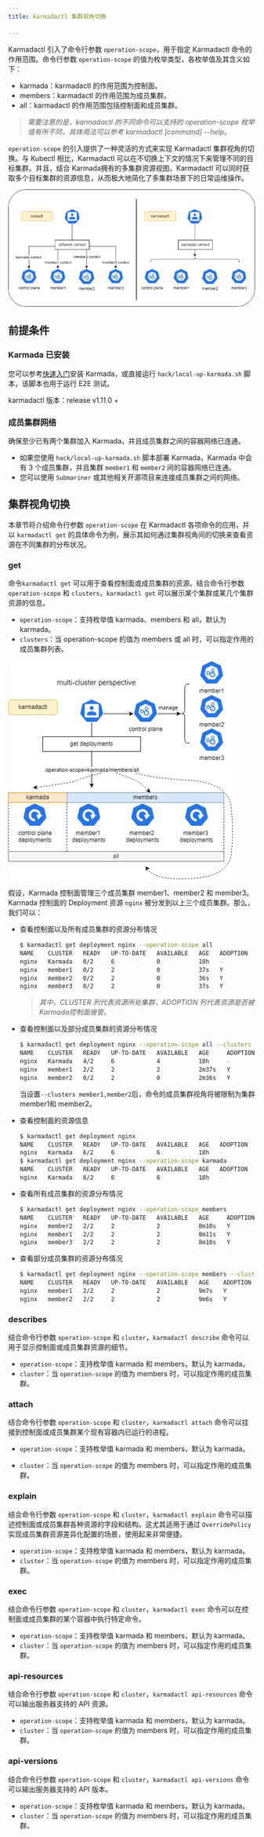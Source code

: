 ```yaml
---
title: karmadactl 集群视角切换

---
```


Karmadactl 引入了命令行参数 `operation-scope`，用于指定 Karmadactl 命令的作用范围。命令行参数 `operation-scope` 的值为枚举类型，各枚举值及其含义如下：

- karmada：karmadactl 的作用范围为控制面。
- members：karmadactl 的作用范围为成员集群。
- all：karmadactl 的作用范围包括控制面和成员集群。

> *需要注意的是，karmadactl 的不同命令可以支持的 operation-scope 枚举值有所不同，具体用法可以参考 karmadactl [command] --help。*

`operation-scope` 的引入提供了一种灵活的方式来实现 Karmadactl 集群视角的切换。与 Kubectl 相比，Karmadactl 可以在不切换上下文的情况下来管理不同的目标集群。并且，结合 Karmada拥有的多集群资源视图，Karmadactl 可以同时获取多个目标集群的资源信息，从而极大地简化了多集群场景下的日常运维操作。

![command-context](../../resources/tutorials/karmadactl/command-context.png)



## 前提条件

### Karmada 已安装

您可以参考[快速入门](https://github.com/karmada-io/karmada#quick-start)安装 Karmada，或直接运行 `hack/local-up-karmada.sh` 脚本，该脚本也用于运行 E2E 测试。

karmadactl 版本：release v1.11.0 +

### 成员集群网络

确保至少已有两个集群加入 Karmada，并且成员集群之间的容器网络已连通。

* 如果您使用 `hack/local-up-karmada.sh` 脚本部署 Karmada，Karmada 中会有 3 个成员集群，并且集群 `member1` 和 `member2` 间的容器网络已连通。
* 您可以使用 `Submariner` 或其他相关开源项目来连接成员集群之间的网络。

## 集群视角切换

本章节将介绍命令行参数 `operation-scope` 在 Karmadactl 各项命令的应用，并以 `karmadactl get` 的具体命令为例，展示其如何通过集群视角间的切换来查看资源在不同集群的分布状况。

### get 

命令`karmadactl get` 可以用于查看控制面或成员集群的资源。结合命令行参数 `operation-scope` 和 `clusters`，`karmadactl get` 可以展示某个集群或某几个集群资源的信息。

- `operation-scope`：支持枚举值 karmada、members 和 all，默认为 karmada。
- `clusters`：当 operation-scope 的值为 members 或 all 时，可以指定作用的成员集群列表。

![operation-scope](../../resources/tutorials/karmadactl/operation-scope.png)

假设，Karmada 控制面管理三个成员集群 member1、member2 和 member3。Karmada 控制面的 Deployment 资源 `nginx` 被分发到以上三个成员集群。那么，我们可以：

- 查看控制面以及所有成员集群的资源分布情况

  ```bash
  $ karmadactl get deployment nginx --operation-scope all      
  NAME    CLUSTER   READY   UP-TO-DATE   AVAILABLE   AGE   ADOPTION
  nginx   Karmada   0/2     6            0           18h   -
  nginx   member1   0/2     2            0           37s   Y
  nginx   member2   0/2     2            0           36s   Y
  nginx   member3   0/2     2            0           37s   Y
  ```

  > *其中，CLUSTER 列代表资源所处集群，ADOPTION 列代表资源是否被 Karmada控制面接管。*

- 查看控制面以及部分成员集群的资源分布情况

  ```bash
  $ karmadactl get deployment nginx --operation-scope all --clusters member1,member2
  NAME    CLUSTER   READY   UP-TO-DATE   AVAILABLE   AGE     ADOPTION
  nginx   Karmada   4/2     6            4           18h     -
  nginx   member1   2/2     2            2           2m37s   Y
  nginx   member2   0/2     2            0           2m36s   Y
  ```

  当设置`--clusters member1,member2`后，命令的成员集群视角将被限制为集群 member1和 member2。

- 查看控制面的资源信息

  ```bash
  $ karmadactl get deployment nginx 
  NAME    CLUSTER   READY   UP-TO-DATE   AVAILABLE   AGE   ADOPTION
  nginx   Karmada   6/2     6            6           18h   -
  $ karmadactl get deployment nginx --operation-scope karmada 
  NAME    CLUSTER   READY   UP-TO-DATE   AVAILABLE   AGE   ADOPTION
  nginx   Karmada   6/2     6            6           18h   -
  ```

- 查看所有成员集群的资源分布情况

  ```bash
  $ karmadactl get deployment nginx --operation-scope members
  NAME    CLUSTER   READY   UP-TO-DATE   AVAILABLE   AGE     ADOPTION
  nginx   member2   2/2     2            2           8m10s   Y
  nginx   member1   2/2     2            2           8m11s   Y
  nginx   member3   2/2     2            2           8m10s   Y
  ```

- 查看部分成员集群的资源分布情况

  ```bash
  $ karmadactl get deployment nginx --operation-scope members --clusters member1,member2
  NAME    CLUSTER   READY   UP-TO-DATE   AVAILABLE   AGE    ADOPTION
  nginx   member1   2/2     2            2           9m7s   Y
  nginx   member2   2/2     2            2           9m6s   Y
  ```

### describes

结合命令行参数 `operation-scope` 和 `cluster`，`karmadactl describe` 命令可以用于显示控制面或成员集群资源的细节。

- `operation-scope`：支持枚举值 karmada 和 members，默认为 karmada。
- `cluster`：当 `operation-scope` 的值为 members 时，可以指定作用的成员集群。

### attach

结合命令行参数 `operation-scope` 和 `cluster`，`karmadactl attach` 命令可以挂接到控制面或成员集群某个现有容器内已运行的进程。

- `operation-scope`：支持枚举值 karmada 和 members，默认为 karmada。

- `cluster`：当 `operation-scope` 的值为 members 时，可以指定作用的成员集群。

### explain

结合命令行参数 `operation-scope` 和 `cluster`，`karmadactl explain` 命令可以描述控制面或成员集群各种资源的字段和结构。这尤其适用于通过 `OverridePolicy` 实现成员集群资源差异化配置的场景，使用起来非常便捷。

- `operation-scope`：支持枚举值 karmada 和 members，默认为 karmada。
- `cluster`：当 `operation-scope` 的值为 members 时，可以指定作用的成员集群。

### exec

结合命令行参数 `operation-scope` 和 `cluster`，`karmadactl exec` 命令可以在控制面或成员集群的某个容器中执行特定命令。

- `operation-scope`：支持枚举值 karmada 和 members，默认为 karmada。
- `cluster`：当 `operation-scope` 的值为 members 时，可以指定作用的成员集群。

### api-resources

结合命令行参数 `operation-scope` 和 `cluster`，`karmadactl api-resources` 命令可以输出服务器支持的 API 资源。

- `operation-scope`：支持枚举值 karmada 和 members，默认为 karmada。
- `cluster`：当 `operation-scope` 的值为 members 时，可以指定作用的成员集群。

### api-versions

结合命令行参数 `operation-scope` 和 `cluster`，`karmadactl api-versions` 命令可以输出服务器支持的 API 版本。

- `operation-scope`：支持枚举值 karmada 和 members，默认为 karmada。
- `cluster`：当 `operation-scope` 的值为 members 时，可以指定作用的成员集群。